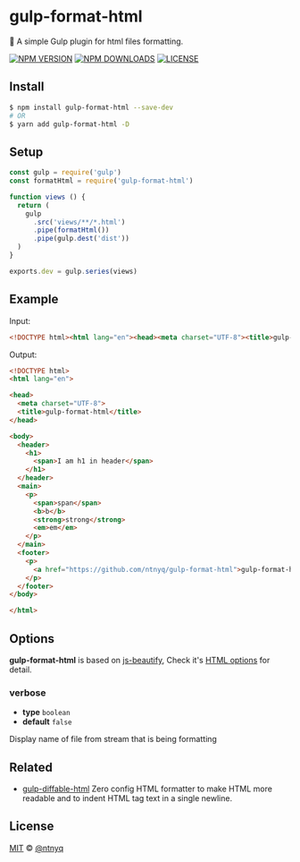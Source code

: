 # gulp-format-html

:beer: A simple Gulp plugin for html files formatting.

[![NPM VERSION](https://img.shields.io/npm/v/gulp-format-html.svg)](https://www.npmjs.com/package/gulp-format-html)
[![NPM DOWNLOADS](https://img.shields.io/npm/dm/gulp-format-html.svg)](https://www.npmjs.com/package/gulp-format-html)
[![LICENSE](https://img.shields.io/github/license/ntnyq/gulp-format-html.svg)](https://github.com/ntnyq/gulp-format-html/blob/master/LICENSE)

## Install

``` bash
$ npm install gulp-format-html --save-dev
# OR
$ yarn add gulp-format-html -D
```

## Setup

``` js
const gulp = require('gulp')
const formatHtml = require('gulp-format-html')

function views () {
  return (
    gulp
      .src('views/**/*.html')
      .pipe(formatHtml())
      .pipe(gulp.dest('dist'))
  )
}

exports.dev = gulp.series(views)
```

## Example

Input:

``` html
<!DOCTYPE html><html lang="en"><head><meta charset="UTF-8"><title>gulp-format-html</title></head><body><header><h1><span>I am h1 in header</span></h1></header><main><p><span>span</span><b>b</b><strong>strong</strong><em>em</em></p></main><footer><p><a href="https://github.com/ntnyq/gulp-format-html">gulp-format-html</a></p></footer></body></html>
```

Output:

``` html
<!DOCTYPE html>
<html lang="en">

<head>
  <meta charset="UTF-8">
  <title>gulp-format-html</title>
</head>

<body>
  <header>
    <h1>
      <span>I am h1 in header</span>
    </h1>
  </header>
  <main>
    <p>
      <span>span</span>
      <b>b</b>
      <strong>strong</strong>
      <em>em</em>
    </p>
  </main>
  <footer>
    <p>
      <a href="https://github.com/ntnyq/gulp-format-html">gulp-format-html</a>
    </p>
  </footer>
</body>

</html>
```

## Options

__gulp-format-html__ is based on [js-beautify](https://github.com/beautify-web/js-beautify), Check it's [HTML options](https://github.com/beautify-web/js-beautify#css--html) for detail.

### verbose

- __type__ `boolean`
- __default__ `false`

Display name of file from stream that is being formatting

## Related

- [gulp-diffable-html](https://github.com/ntnyq/gulp-diffable-html) Zero config HTML formatter to make HTML more readable and to indent HTML tag text in a single newline.

## License

[MIT](./LICENSE) &copy; [@ntnyq](https://github.com/ntnyq)
